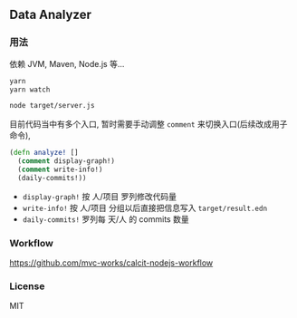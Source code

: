 ## Data Analyzer

### 用法

依赖 JVM, Maven, Node.js 等...

```bash
yarn
yarn watch
```

```bash
node target/server.js
```

目前代码当中有多个入口, 暂时需要手动调整 `comment` 来切换入口(后续改成用子命令),

```clojure
(defn analyze! []
  (comment display-graph!)
  (comment write-info!)
  (daily-commits!))
```

- `display-graph!` 按 人/项目 罗列修改代码量
- `write-info!` 按 人/项目 分组以后直接把信息写入 `target/result.edn`
- `daily-commits!` 罗列每 天/人 的 commits 数量

### Workflow

https://github.com/mvc-works/calcit-nodejs-workflow

### License

MIT
